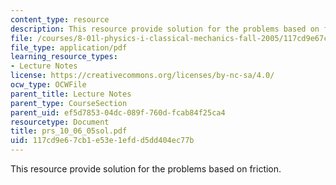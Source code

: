```yaml
---
content_type: resource
description: This resource provide solution for the problems based on friction.
file: /courses/8-01l-physics-i-classical-mechanics-fall-2005/117cd9e67cb1e53e1efdd5dd404ec77b_prs_10_06_05sol.pdf
file_type: application/pdf
learning_resource_types:
- Lecture Notes
license: https://creativecommons.org/licenses/by-nc-sa/4.0/
ocw_type: OCWFile
parent_title: Lecture Notes
parent_type: CourseSection
parent_uid: ef5d7853-04dc-089f-760d-fcab84f25ca4
resourcetype: Document
title: prs_10_06_05sol.pdf
uid: 117cd9e6-7cb1-e53e-1efd-d5dd404ec77b
---
```

This resource provide solution for the problems based on friction.